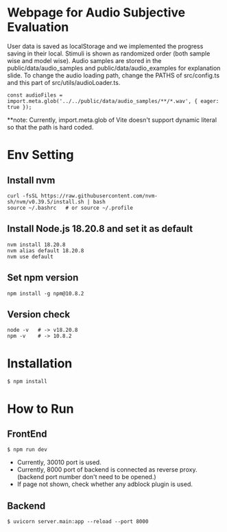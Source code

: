 # Webpage for Audio Subjective Evaluation
User data is saved as localStorage and we implemented the progress saving in their local.
Stimuli is shown as randomized order (both sample wise and model wise).
Audio samples are stored in the public/data/audio_samples and public/data/audio_examples for explanation slide.
To change the audio loading path, change the PATHS of src/config.ts and this part of src/utils/audioLoader.ts. 
```
const audioFiles = import.meta.glob('../../public/data/audio_samples/**/*.wav', { eager: true });
```
**note: Currently, import.meta.glob of Vite doesn't support dynamic literal so that the path is hard coded.

# Env Setting
## Install nvm
```
curl -fsSL https://raw.githubusercontent.com/nvm-sh/nvm/v0.39.5/install.sh | bash
source ~/.bashrc   # or source ~/.profile
```
## Install Node.js 18.20.8 and set it as default
```
nvm install 18.20.8
nvm alias default 18.20.8
nvm use default
```
## Set npm version
```
npm install -g npm@10.8.2
```
## Version check
```
node -v   # -> v18.20.8
npm -v    # -> 10.8.2
```
# Installation
```
$ npm install
```

# How to Run
## FrontEnd
```
$ npm run dev
```
- Currently, 30010 port is used. 
- Currently, 8000 port of backend is connected as reverse proxy. (backend port number don't need to be opened.)
- If page not shown, check whether any adblock plugin is used.

## Backend
```
$ uvicorn server.main:app --reload --port 8000
```